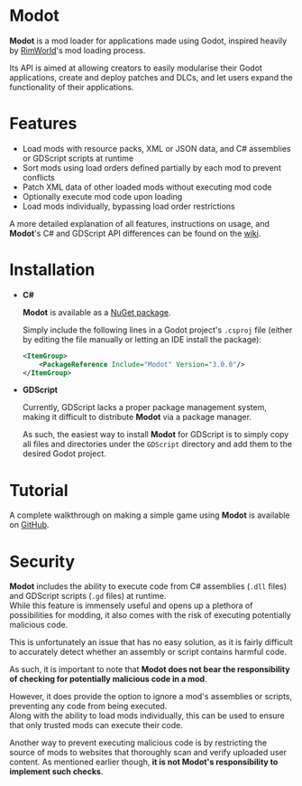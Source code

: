 # Modot

**Modot** is a mod loader for applications made using Godot, inspired heavily by [RimWorld](https://rimworldgame.com)'s mod loading process.

Its API is aimed at allowing creators to easily modularise their Godot applications, create and deploy patches and DLCs, and let users expand the functionality of their applications.

# Features

- Load mods with resource packs, XML or JSON data, and C# assemblies or GDScript scripts at runtime
- Sort mods using load orders defined partially by each mod to prevent conflicts
- Patch XML data of other loaded mods without executing mod code
- Optionally execute mod code upon loading
- Load mods individually, bypassing load order restrictions

A more detailed explanation of all features, instructions on usage, and **Modot**'s C# and GDScript API differences can be found on the [wiki](https://github.com/Carnagion/Modot/wiki).

# Installation

- **C#**

  **Modot** is available as a [NuGet package](https://www.nuget.org/packages/Modot).

  Simply include the following lines in a Godot project's `.csproj` file (either by editing the file manually or letting an IDE install the package):
  ```xml
  <ItemGroup>
      <PackageReference Include="Modot" Version="3.0.0"/>
  </ItemGroup>
   ```

- **GDScript**

  Currently, GDScript lacks a proper package management system, making it difficult to distribute **Modot** via a package manager.
  
  As such, the easiest way to install **Modot** for GDScript is to simply copy all files and directories under the `GDScript` directory and add them to the desired Godot project.

# Tutorial

A complete walkthrough on making a simple game using **Modot** is available on [GitHub](https://github.com/Carnagion/Pong).

# Security

**Modot** includes the ability to execute code from C# assemblies (`.dll` files) and GDScript scripts (`.gd` files) at runtime.  
While this feature is immensely useful and opens up a plethora of possibilities for modding, it also comes with the risk of executing potentially malicious code.

This is unfortunately an issue that has no easy solution, as it is fairly difficult to accurately detect whether an assembly or script contains harmful code.

As such, it is important to note that **Modot does not bear the responsibility of checking for potentially malicious code in a mod**.

However, it does provide the option to ignore a mod's assemblies or scripts, preventing any code from being executed.  
Along with the ability to load mods individually, this can be used to ensure that only trusted mods can execute their code.

Another way to prevent executing malicious code is by restricting the source of mods to websites that thoroughly scan and verify uploaded user content.
As mentioned earlier though, **it is not Modot's responsibility to implement such checks**.